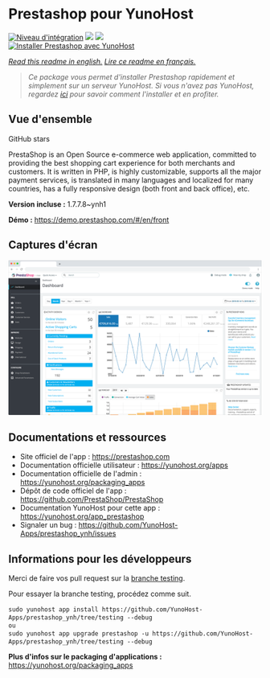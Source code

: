 # Prestashop pour YunoHost

[![Niveau d'intégration](https://dash.yunohost.org/integration/prestashop.svg)](https://dash.yunohost.org/appci/app/prestashop) ![](https://ci-apps.yunohost.org/ci/badges/prestashop.status.svg) ![](https://ci-apps.yunohost.org/ci/badges/prestashop.maintain.svg)  
[![Installer Prestashop avec YunoHost](https://install-app.yunohost.org/install-with-yunohost.svg)](https://install-app.yunohost.org/?app=prestashop)

*[Read this readme in english.](./README.md)*
*[Lire ce readme en français.](./README_fr.md)*

> *Ce package vous permet d'installer Prestashop rapidement et simplement sur un serveur YunoHost.
Si vous n'avez pas YunoHost, regardez [ici](https://yunohost.org/#/install) pour savoir comment l'installer et en profiter.*

## Vue d'ensemble

GitHub stars

PrestaShop is an Open Source e-commerce web application, committed to providing the best shopping cart experience for both merchants and customers. It is written in PHP, is highly customizable, supports all the major payment services, is translated in many languages and localized for many countries, has a fully responsive design (both front and back office), etc.

**Version incluse :** 1.7.7.8~ynh1

**Démo :** https://demo.prestashop.com/#/en/front

## Captures d'écran

![](./doc/screenshots/screenshot.png)

## Documentations et ressources

* Site officiel de l'app : https://prestashop.com
* Documentation officielle utilisateur : https://yunohost.org/apps
* Documentation officielle de l'admin : https://yunohost.org/packaging_apps
* Dépôt de code officiel de l'app : https://github.com/PrestaShop/PrestaShop
* Documentation YunoHost pour cette app : https://yunohost.org/app_prestashop
* Signaler un bug : https://github.com/YunoHost-Apps/prestashop_ynh/issues

## Informations pour les développeurs

Merci de faire vos pull request sur la [branche testing](https://github.com/YunoHost-Apps/prestashop_ynh/tree/testing).

Pour essayer la branche testing, procédez comme suit.
```
sudo yunohost app install https://github.com/YunoHost-Apps/prestashop_ynh/tree/testing --debug
ou
sudo yunohost app upgrade prestashop -u https://github.com/YunoHost-Apps/prestashop_ynh/tree/testing --debug
```

**Plus d'infos sur le packaging d'applications :** https://yunohost.org/packaging_apps